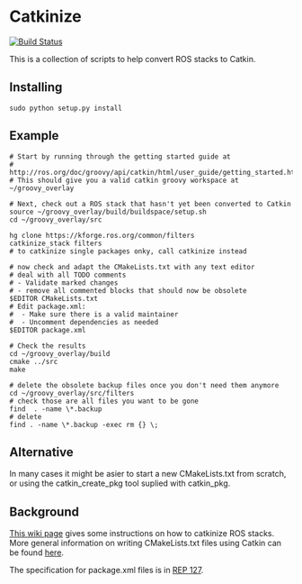 Catkinize
=========

[![Build Status](https://travis-ci.org/ros-infrastructure/catkinize.png)](https://travis-ci.org/sotte/catkinize)

This is a collection of scripts to help convert ROS stacks to Catkin.

Installing
----------

	sudo python setup.py install

Example
-------

    # Start by running through the getting started guide at
    # http://ros.org/doc/groovy/api/catkin/html/user_guide/getting_started.html
    # This should give you a valid catkin groovy workspace at ~/groovy_overlay

    # Next, check out a ROS stack that hasn't yet been converted to Catkin
    source ~/groovy_overlay/build/buildspace/setup.sh
    cd ~/groovy_overlay/src

    hg clone https://kforge.ros.org/common/filters
    catkinize_stack filters
    # to catkinize single packages onky, call catkinize instead

    # now check and adapt the CMakeLists.txt with any text editor
    # deal with all TODO comments
    # - Validate marked changes
    # - remove all commented blocks that should now be obsolete
    $EDITOR CMakeLists.txt
    # Edit package.xml:
    #  - Make sure there is a valid maintainer
    #  - Uncomment dependencies as needed
    $EDITOR package.xml

    # Check the results
    cd ~/groovy_overlay/build
    cmake ../src
    make

    # delete the obsolete backup files once you don't need them anymore
    cd ~/groovy_overlay/src/filters
    # check those are all files you want to be gone
    find  . -name \*.backup
    # delete
    find . -name \*.backup -exec rm {} \;

Alternative
-----------

In many cases it might be asier to start a new CMakeLists.txt from scratch, or using the catkin_create_pkg tool suplied with catkin_pkg.

Background
----------

[This wiki page](http://www.ros.org/doc/groovy/api/catkin/html/user_guide/rosbuild_migration.html)
gives some instructions on how to catkinize ROS stacks.
More general information on writing CMakeLists.txt files using Catkin can
be found
[here](http://www.ros.org/doc/groovy/api/catkin/html/user_guide/standards.html).

The specification for package.xml files is in [REP
127](http://www.ros.org/reps/rep-0127.html).

